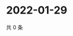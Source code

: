 # 2022-01-29

共 0 条

<!-- BEGIN WEIBO -->
<!-- 最后更新时间 Sat Jan 29 2022 20:16:41 GMT+0800 (China Standard Time) -->

<!-- END WEIBO -->
